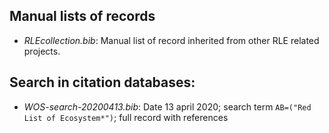## Manual lists of records

* *RLEcollection.bib*: Manual list of record inherited from other RLE related projects.

## Search in citation databases:

* *WOS-search-20200413.bib*: Date 13 april 2020; search term `AB=("Red List of Ecosystem*")`; full record with references
